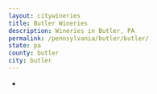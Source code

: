 ```yaml
---
layout: citywineries
title: Butler Wineries
description: Wineries in Butler, PA
permalink: /pennsylvania/butler/butler/
state: pa
county: butler
city: butler
---
```

-
